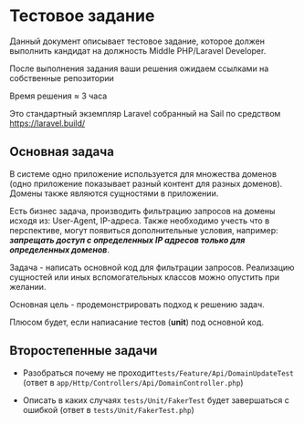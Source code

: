 # Тестовое задание

Данный документ описывает тестовое задание, которое должен выполнить кандидат на должность Middle PHP/Laravel Developer.

После выполнения задания ваши решения ожидаем ссылками на собственные репозитории

Время решения ≈ 3 часа

Это стандартный экземпляр Laravel собранный на Sail по средством https://laravel.build/

## Основная задача

В системе одно приложение используется для множества доменов (одно приложение показывает разный контент для разных доменов).
Домены также являются сущностями в приложении.

Есть бизнес задача, производить фильтрацию запросов на домены исходя из: User-Agent, IP-адреса. Также необходимо учесть что в перспективе, могут появиться дополнительные условия, например: _**запрещать доступ с определенных IP адресов только для определенных доменов**_.

Задача - написать основной код для фильтрации запросов. Реализацию сущностей или иных вспомогательных классов можно опустить при желании.

Основная цель - продемонстрировать подход к решению задач.

Плюсом будет, если напиасание тестов (**unit**) под основной код.

## Второстепенные задачи

- Разобраться почему не проходит```tests/Feature/Api/DomainUpdateTest```  (ответ в `app/Http/Controllers/Api/DomainController.php`)

- Описать в каких случаях ```tests/Unit/FakerTest```  будет завершаться с ошибкой (ответ в `tests/Unit/FakerTest.php`)

